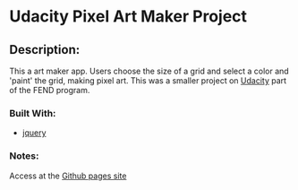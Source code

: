 # Udacity Pixel Art Maker Project

## Description:
  This a art maker app. Users choose the size of a grid and select a color and
  'paint' the grid, making pixel art. This was a smaller project on
  <a href="https://udacity.com">Udacity</a> part of the FEND program.

### Built With:
* <a href="https://jquery.com/">jquery</a>

### Notes:
  Access at the <a href="https://josh-w42.github.io/Pixel-Art-Maker/">Github pages site</a>
